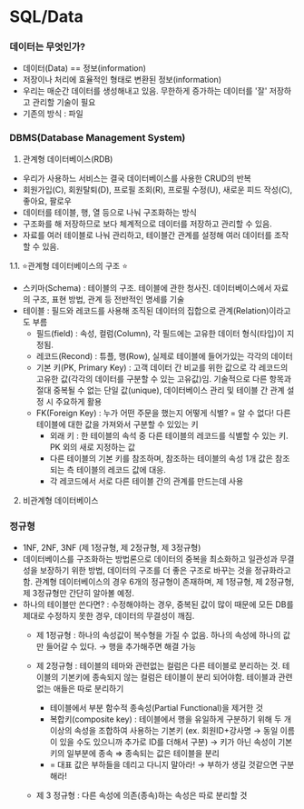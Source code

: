 <h1> SQL/Data </h1>

<h3> 데이터는 무엇인가? </h3>
<ul> 
<li> 데이터(Data) == 정보(information)
<li> 저장이나 처리에 효율적인 형태로 변환된 정보(information)
<li> 우리는 매순간 데이터를 생성해내고 있음. 무한하게 증가하는 데이터를 '잘' 저장하고 관리할 기술이 필요
<li> 기존의 방식 : 파일
</ul>

<h3>DBMS(Database Management System)</h3>

1. 관계형 데이터베이스(RDB)
- 우리가 사용하느 서비스는 결국 데이터베이스를 사용한 CRUD의 반복
- 회원가입(C), 회원탈퇴(D), 프로필 조회(R), 프로필 수정(U), 새로운 피드 작성(C), 좋아요, 팔로우
- 데이터를 테이블, 행, 열 등으로 나눠 구조화하는 방식
- 구조화를 해 저장하므로 보다 체계적으로 데이터를 저장하고 관리할 수 있음.
- 자료를 여러 테이블로 나눠 관리하고, 테이블간 관계를 설정해 여러 데이터를 조작할 수 있음.

1.1. ⭐관계형 데이터베이스의 구조 ⭐
- 스키마(Schema) : 테이블의 구조. 테이블에 관한 청사진. 데이터베이스에서 자료의 구조, 표현 방법, 관계 등 전반적인 명세를 기술
- 테이블 : 필드와 레코드를 사용해 조직된 데이터의 집합으로 관계(Relation)이라고도 부름
    - 필드(field) : 속성, 컬럼(Column), 각 필드에는 고유한 데이터 형식(타입)이 지정됨.
    - 레코드(Recond) : 튜플, 행(Row), 실제로 테이블에 들어가있는 각각의 데이터
    - 기본 키(PK, Primary Key) : 고객 데이터 간 비교를 위한 값으로 각 레코드의 고유한 값(각각의 데이터를 구분할 수 있는 고유값)임. 기술적으로 다른 항목과 절대 중복될 수 없는 단일 값(unique), 데이터베이스 관리 및 테이블 간 관계 설정 시 주요하게 활용
    - FK(Foreign Key) : 누가 어떤 주문을 했는지 어떻게 식별? = 알 수  없다! 다른 테이블에 대한 값을 가져와서 구분할 수 있있는 키
        - 외래 키 : 한 테이블의 속석 중 다른 테이블의 레코드를 식별할 수 있는 키. PK 외의 새로 지정하는 값
        - 다른 테이블의 기본 키를 참조하며, 참조하는 테이블의 속성 1개 값은 참조되는 측  테이블의 레코드 값에 대응.
        - 각 레코드에서 서로 다른 테이블 간의 관계를 만드는데 사용


2. 비관계형 데이터베이스




<h3>정규형</h3>
  
  - 1NF, 2NF, 3NF (제 1정규형, 제 2정규형, 제 3정규형)
  - 데이터베이스를 구조화하는 방법론으로 데이터의 중복을 최소화하고 일관성과 무결성을 보장하기 위한 방법, 데이터의 구조를 더 좋은 구조로 바꾸는 것을 정규화라고 함. 관계형 데이터베이스의 경우 6개의 정규형이 존재하며, 제 1정규형, 제 2정규형, 제 3정규형만 간단히 알아볼 예정.
  - 하나의 테이블만 쓴다면? : 수정해야하는 경우, 중복된 값이 많이 때문에 모든 DB를 제대로 수정하지 못한 경우, 데이터의 무결성이 깨짐.
    - 제 1정규형 : 하나의 속성값이 복수형을 가질 수 없음. 하나의 속성에 하나의 값만 들어갈 수 있다. → 행을 추가해주면 해결 가능
        
    - 제 2정규형 : 테이블의 테마와 관련없는 컬럼은 다른 테이블로 분리하는 것. 테이블의 기본키에 종속되지 않는 컬럼은 테이블이 분리 되어야함. 테이블과 관련 없는 애들은 따로 분리하기
        - 테이블에서 부분 함수적 종속성(Partial Functional)을 제거한 것
        - 복합키(composite key) : 테이블에서 행을 유일하게 구분하기 위해 두 개 이상의 속성을 조합하여 사용하는 기본키 (ex. 회원ID+강사명 → 동일 이름이 있을 수도 있으니까 추가로 ID를 더해서 구분) → 키가 아닌 속성이 기본키의 일부분에 종속 ⇒  종속되는 값은 테이블을 분리
        - = 대표 값은 부하들을 데리고 다니지 말아라! → 부하가 생길 것같으면 구분해라!
    - 제 3 정규형 : 다른 속성에 의존(종속)하는 속성은 따로 분리할 것
        
